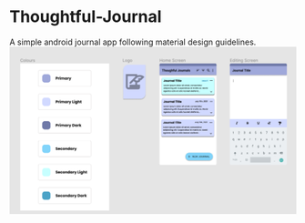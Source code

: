 # Thoughtful-Journal
A simple android journal app following material design guidelines.
![alt text](https://github.com/Evan-Coulter/Thoughtful-Journal/blob/master/ReadMeImages/ui.png) 

